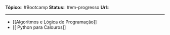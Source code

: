 **Tópico**:: #Bootcamp
**Status**:: #em-progresso 
**Url**:: 

--- 

- [[Algoritmos e Lógica de Programação]]
- [[ Python para Calouros]]


